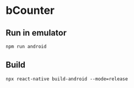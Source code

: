 # bCounter

## Run in emulator
```
npm run android
```

## Build
```
npx react-native build-android --mode=release
```